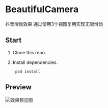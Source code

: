# BeautifulCamera
抖音滑动效果
通过使用3个视图复用实现无限滑动

## Start

1. Clone this repo.

2. Install dependencies.

        pod install


## Preview

![效果预览图](https://github.com/ireliaBR/fangdouyin/raw/master/Docs/preview.gif)
